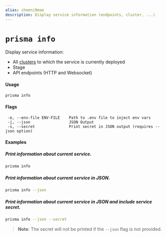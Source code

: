 ```yaml
---
alias: cheeni9mae
description: Display service information (endpoints, cluster, ...)
---
```


# `prisma info`

Display service information:

- All [clusters](!alias-eu2ood0she) to which the service is currently deployed
- Stage
- API endpoints (HTTP and Websocket)

#### Usage

```sh
prisma info
```

#### Flags

```
 -e, --env-file ENV-FILE    Path to .env file to inject env vars
 -j, --json                 JSON Output
 -s, --secret               Print secret in JSON output (requires --json option)
```

#### Examples

##### Print information about current service.

```sh
prisma info
```

##### Print information about current service in JSON.

```sh
prisma info --json
```

##### Print information about current service in JSON and include service secret.

```sh
prisma info --json --secret
```

> **Note**: The secret will not be printed if the `--json` flag is not provided.